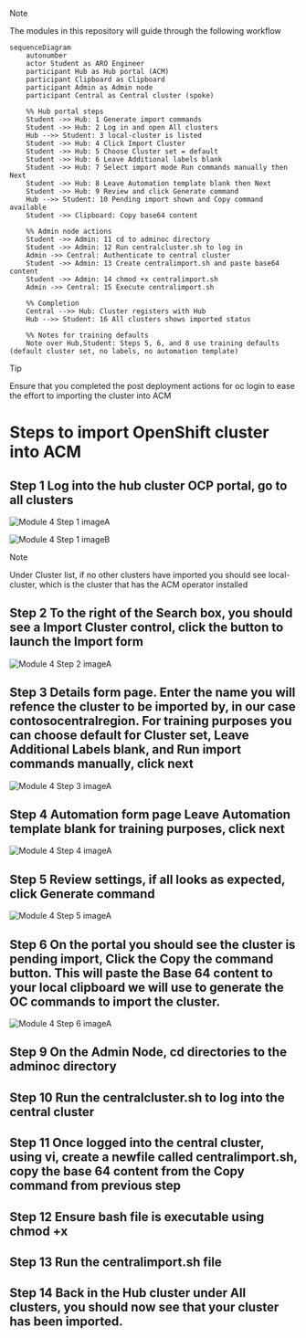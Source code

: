> [!NOTE] 
> The modules in this repository will guide through the following workflow

```mermaid
sequenceDiagram
    autonumber
    actor Student as ARO Engineer
    participant Hub as Hub portal (ACM)
    participant Clipboard as Clipboard
    participant Admin as Admin node
    participant Central as Central cluster (spoke)

    %% Hub portal steps
    Student ->> Hub: 1 Generate import commands
    Student ->> Hub: 2 Log in and open All clusters
    Hub -->> Student: 3 local-cluster is listed
    Student ->> Hub: 4 Click Import Cluster
    Student ->> Hub: 5 Choose Cluster set = default
    Student ->> Hub: 6 Leave Additional labels blank
    Student ->> Hub: 7 Select import mode Run commands manually then Next
    Student ->> Hub: 8 Leave Automation template blank then Next
    Student ->> Hub: 9 Review and click Generate command
    Hub -->> Student: 10 Pending import shown and Copy command available
    Student ->> Clipboard: Copy base64 content

    %% Admin node actions
    Student ->> Admin: 11 cd to adminoc directory
    Student ->> Admin: 12 Run centralcluster.sh to log in
    Admin ->> Central: Authenticate to central cluster
    Student ->> Admin: 13 Create centralimport.sh and paste base64 content
    Student ->> Admin: 14 chmod +x centralimport.sh
    Admin ->> Central: 15 Execute centralimport.sh

    %% Completion
    Central -->> Hub: Cluster registers with Hub
    Hub -->> Student: 16 All clusters shows imported status

    %% Notes for training defaults
    Note over Hub,Student: Steps 5, 6, and 8 use training defaults (default cluster set, no labels, no automation template)
```

> [!TIP]
> Ensure that you completed the post deployment actions for oc login to ease the effort to importing the cluster into ACM

# Steps to import OpenShift cluster into ACM

## Step 1 Log into the hub cluster OCP portal, go to all clusters

![Module 4 Step 1 imageA](assets/images/mod04/ImportCluster-001.png)

![Module 4 Step 1 imageB](assets/images/mod04/ImportCluster-002.png)

> [!NOTE] 
> Under Cluster list, if no other clusters have imported you should see local-cluster, which is the cluster that has the ACM operator installed

## Step 2 To the right of the Search box, you should see a Import Cluster control, click the button to launch the Import form

![Module 4 Step 2 imageA](assets/images/mod04/ImportCluster-003.png)

## Step 3 Details form page. Enter the name you will refence the cluster to be imported by, in our case **contosocentralregion**. For training purposes you can choose **default** for Cluster set, Leave Additional Labels blank, and **Run import commands manually**, click next

![Module 4 Step 3 imageA](assets/images/mod04/ImportCluster-004.png)

## Step 4 Automation form page Leave Automation template blank for training purposes, click next

![Module 4 Step 4 imageA](assets/images/mod04/ImportCluster-005.png)

## Step 5 Review settings, if all looks as expected, click Generate command

![Module 4 Step 5 imageA](assets/images/mod04/ImportCluster-006.png)

## Step 6 On the portal you should see the cluster is pending import, Click the Copy the command button. This will paste the Base 64 content to your local clipboard we will use to generate the OC commands to import the cluster.

![Module 4 Step 6 imageA](assets/images/mod04/ImportCluster-007.png)

## Step 9 On the Admin Node, cd directories to the adminoc directory
## Step 10 Run the centralcluster.sh to log into the central cluster
## Step 11 Once logged into the central cluster, using vi, create a newfile called centralimport.sh, copy the base 64 content from the Copy command from previous step
## Step 12 Ensure bash file is executable using chmod +x
## Step 13 Run the centralimport.sh file
## Step 14 Back in the Hub cluster under All clusters, you should now see that your cluster has been imported.